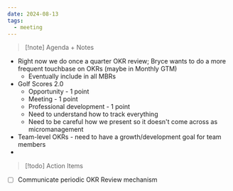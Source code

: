```yaml
---
date: 2024-08-13
tags:
  - meeting
---
```

> [!note] Agenda + Notes
> 

- Right now we do once a quarter OKR review; Bryce wants to do a more frequent touchbase on OKRs (maybe in Monthly GTM)
	- Eventually include in all MBRs
- Golf Scores 2.0
	- Opportunity - 1 point
	- Meeting - 1 point
	- Professional development - 1 point
	- Need to understand how to track everything
	- Need to be careful how we present so it doesn't come across as micromanagement
- Team-level OKRs - need to have a growth/development goal for team members
- 

> [!todo] Action Items

- [ ] Communicate periodic OKR Review mechanism